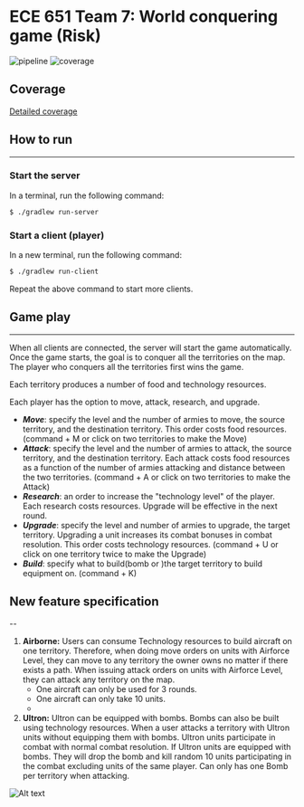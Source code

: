 ECE 651 Team 7: World conquering game (Risk)
=======================================

![pipeline](https://gitlab.oit.duke.edu/xh123/ece651-sp23-team7-risk/badges/master/pipeline.svg)
![coverage](https://gitlab.oit.duke.edu/xh123/ece651-sp23-team7-risk/badges/master/coverage.svg?job=test)

 ## Coverage
[Detailed coverage](https://xh123.pages.oit.duke.edu/ece651-sp23-team7-risk/dashboard.html)


## How to run
---
### Start the server
In a terminal, run the following command:
```bash
$ ./gradlew run-server
```

### Start a client (player)
In a new terminal, run the following command:
```bash
$ ./gradlew run-client
```
Repeat the above command to start more clients.

## Game play
---

When all clients are connected, the server will start the game automatically. Once the game starts, the goal is to conquer all the territories on the map. The player who conquers all the territories first wins the game. 

Each territory produces a number of food and technology resources.

Each player has the option to move, attack, research, and upgrade. 
- ***Move***: specify the level and the number of armies to move, the source territory, and the destination territory. This order costs food resources. (command + M or click on two territories to make the Move)
- ***Attack***: specify the level and the number of armies to attack, the source territory, and the destination territory. Each attack costs food resources as a function of the number of armies attacking and distance between the two territories. (command + A or click on two territories to make the Attack)
- ***Research***: an order to increase the "technology level" of the player. Each research costs resources. Upgrade will be effective in the next round.
- ***Upgrade***: specify the level and number of armies to upgrade, the target territory. Upgrading a unit increases its combat bonuses in combat resolution. This order costs technology resources. (command + U or click on one territory twice to make the Upgrade)
- ***Build***: specify what to build(bomb or )the target territory to build equipment on. (command + K)

## New feature specification
--
1. **Airborne:** Users can consume Technology resources to build aircraft on one territory. Therefore, when doing move orders on units with Airforce Level, they can move to any territory the owner owns no matter if there exists a path. When issuing attack orders on units with Airforce Level, they can attack any territory on the map. 
   * One aircraft can only be used for 3 rounds. 
   * One aircraft can only take 10 units.
   * 
2. **Ultron:** Ultron can be equipped with bombs. Bombs can also be built using technology resources. When a user attacks a territory with Ultron units without equipping them with bombs. Ultron units participate in combat with normal combat resolution. If Ultron units are equipped with bombs. They will drop the bomb and kill random 10 units participating in the combat excluding units of the same player. Can only has one Bomb per territory when attacking. 


![Alt text](https://cdn2.inkarnate.com/cdn-cgi/image/width=1800,height=1200/https://inkarnate-api-as-production.s3.amazonaws.com/LoR7Kpr6BBB7TfdEYFdcLr)
